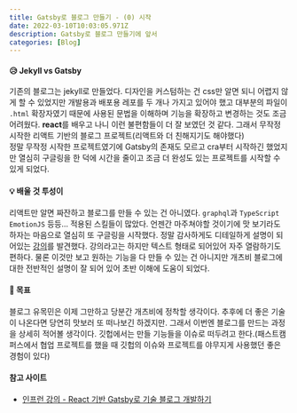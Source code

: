 ```yaml
---
title: Gatsby로 블로그 만들기 - (0) 시작
date: 2022-03-10T10:03:05.971Z
description: Gatsby로 블로그 만들기에 앞서
categories: [Blog]
---
```


#### 😥 Jekyll vs Gatsby

기존의 블로그는 jekyll로 만들었다. 디자인을 커스텀하는 건 css만 알면 되니 어렵지 않게 할 수 있었지만 개발용과 배포용 레포를 두 개나 가지고 있어야 했고 대부분의 파일이 `.html` 확장자였기 때문에 사용된 문법을 이해하며 기능을 확장하고 변경하는 것도 조금 어려웠다. **react**를 배우고 나니 이런 불편함들이 더 잘 보였던 것 같다. 그래서 무작정 시작한 리액트 기반의 블로그 프로젝트(리액트와 더 친해지기도 해야했다) <br> 정말 무작정 시작한 프로젝트였기에 Gatsby의 존재도 모르고 cra부터 시작하긴 했었지만 열심히 구글링을 한 덕에 시간을 줄이고 조금 더 완성도 있는 프로젝트를 시작할 수 있게 되었다.
<br>

#### 💡 배울 것 투성이

리액트만 알면 짜잔하고 블로그를 만들 수 있는 건 아니였다. `graphql`과 `TypeScript` `EmotionJS` 등등... 적용된 스킬들이 많았다. 언젠간 마주쳐야할 것이기에 맛 보기라도 하자는 마음으로 열심히 또 구글링을 시작했다. 정말 감사하게도 디테일하게 설명이 되어있는 [강의](https://www.inflearn.com/course/gatsby-%EA%B8%B0%EC%88%A0%EB%B8%94%EB%A1%9C%EA%B7%B8)를 발견했다. 강의라고는 하지만 텍스트 형태로 되어있어 자주 열람하기도 편하다. 물론 이것만 보고 원하는 기능을 다 만들 수 있는 건 아니지만 개츠비 블로그에 대한 전반적인 설명이 잘 되어 있어 초반 이해에 도움이 되었다.

#### 🚩 목표

블로그 유목민은 이제 그만하고 당분간 개츠비에 정착할 생각이다. 추후에 더 좋은 기술이 나온다면 당연히 맛보러 또 떠나보긴 하겠지만.
그래서 이번엔 블로그를 만드는 과정을 상세히 적어볼 생각이다. 깃헙에서는 만들 기능들을 이슈로 떠두려고 한다.(패스트캠퍼스에서 협업 프로젝트를 했을 때 깃헙의 이슈와 프로젝트를 야무지게 사용했던 좋은 경험이 있다)

#### 참고 사이트

- [인프런 강의 - React 기반 Gatsby로 기술 블로그 개발하기](https://www.inflearn.com/course/gatsby-%EA%B8%B0%EC%88%A0%EB%B8%94%EB%A1%9C%EA%B7%B8)
